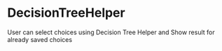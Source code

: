 # DecisionTreeHelper
User can select choices using Decision Tree Helper and Show result for already saved choices
